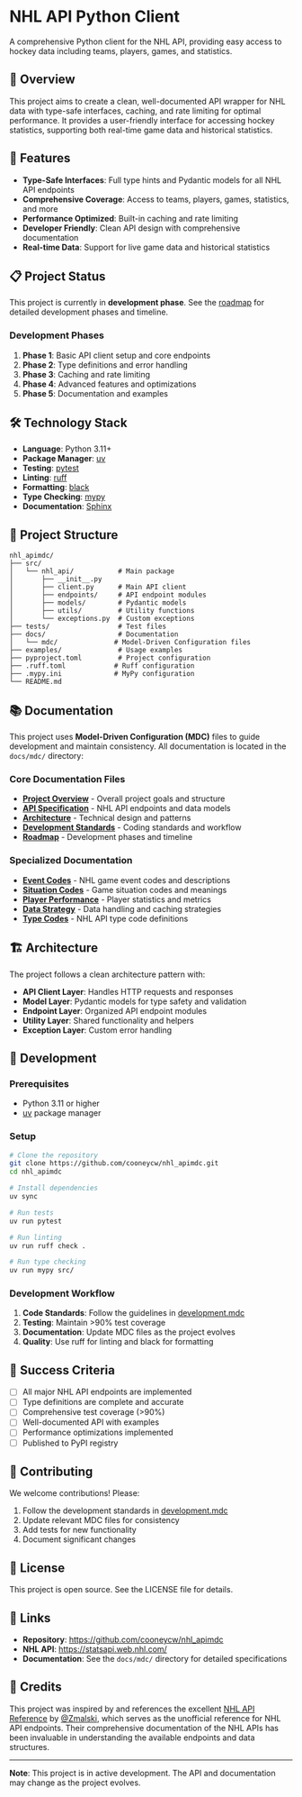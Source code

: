 # NHL API Python Client

A comprehensive Python client for the NHL API, providing easy access to hockey data including teams, players, games, and statistics.

## 🏒 Overview

This project aims to create a clean, well-documented API wrapper for NHL data with type-safe interfaces, caching, and rate limiting for optimal performance. It provides a user-friendly interface for accessing hockey statistics, supporting both real-time game data and historical statistics.

## 🚀 Features

- **Type-Safe Interfaces**: Full type hints and Pydantic models for all NHL API endpoints
- **Comprehensive Coverage**: Access to teams, players, games, statistics, and more
- **Performance Optimized**: Built-in caching and rate limiting
- **Developer Friendly**: Clean API design with comprehensive documentation
- **Real-time Data**: Support for live game data and historical statistics

## 📋 Project Status

This project is currently in **development phase**. See the [roadmap](./docs/mdc/roadmap.mdc) for detailed development phases and timeline.

### Development Phases
1. **Phase 1**: Basic API client setup and core endpoints
2. **Phase 2**: Type definitions and error handling  
3. **Phase 3**: Caching and rate limiting
4. **Phase 4**: Advanced features and optimizations
5. **Phase 5**: Documentation and examples

## 🛠️ Technology Stack

- **Language**: Python 3.11+
- **Package Manager**: [uv](https://github.com/astral-sh/uv)
- **Testing**: [pytest](https://pytest.org/)
- **Linting**: [ruff](https://github.com/astral-sh/ruff)
- **Formatting**: [black](https://black.readthedocs.io/)
- **Type Checking**: [mypy](https://mypy-lang.org/)
- **Documentation**: [Sphinx](https://www.sphinx-doc.org/)

## 📁 Project Structure

```
nhl_apimdc/
├── src/
│   └── nhl_api/           # Main package
│       ├── __init__.py
│       ├── client.py      # Main API client
│       ├── endpoints/     # API endpoint modules
│       ├── models/        # Pydantic models
│       ├── utils/         # Utility functions
│       └── exceptions.py  # Custom exceptions
├── tests/                 # Test files
├── docs/                  # Documentation
│   └── mdc/              # Model-Driven Configuration files
├── examples/              # Usage examples
├── pyproject.toml         # Project configuration
├── .ruff.toml            # Ruff configuration
├── .mypy.ini             # MyPy configuration
└── README.md
```

## 📚 Documentation

This project uses **Model-Driven Configuration (MDC)** files to guide development and maintain consistency. All documentation is located in the `docs/mdc/` directory:

### Core Documentation Files

- **[Project Overview](./docs/mdc/project.mdc)** - Overall project goals and structure
- **[API Specification](./docs/mdc/api.mdc)** - NHL API endpoints and data models
- **[Architecture](./docs/mdc/architecture.mdc)** - Technical design and patterns
- **[Development Standards](./docs/mdc/development.mdc)** - Coding standards and workflow
- **[Roadmap](./docs/mdc/roadmap.mdc)** - Development phases and timeline

### Specialized Documentation

- **[Event Codes](./docs/mdc/event.mdc)** - NHL game event codes and descriptions
- **[Situation Codes](./docs/mdc/situation.mdc)** - Game situation codes and meanings
- **[Player Performance](./docs/mdc/player_performance.mdc)** - Player statistics and metrics
- **[Data Strategy](./docs/mdc/data_strategy.mdc)** - Data handling and caching strategies
- **[Type Codes](./docs/mdc/typecode.mdc)** - NHL API type code definitions

## 🏗️ Architecture

The project follows a clean architecture pattern with:

- **API Client Layer**: Handles HTTP requests and responses
- **Model Layer**: Pydantic models for type safety and validation
- **Endpoint Layer**: Organized API endpoint modules
- **Utility Layer**: Shared functionality and helpers
- **Exception Layer**: Custom error handling

## 🧪 Development

### Prerequisites

- Python 3.11 or higher
- [uv](https://github.com/astral-sh/uv) package manager

### Setup

```bash
# Clone the repository
git clone https://github.com/cooneycw/nhl_apimdc.git
cd nhl_apimdc

# Install dependencies
uv sync

# Run tests
uv run pytest

# Run linting
uv run ruff check .

# Run type checking
uv run mypy src/
```

### Development Workflow

1. **Code Standards**: Follow the guidelines in [development.mdc](./docs/mdc/development.mdc)
2. **Testing**: Maintain >90% test coverage
3. **Documentation**: Update MDC files as the project evolves
4. **Quality**: Use ruff for linting and black for formatting

## 🎯 Success Criteria

- [ ] All major NHL API endpoints are implemented
- [ ] Type definitions are complete and accurate
- [ ] Comprehensive test coverage (>90%)
- [ ] Well-documented API with examples
- [ ] Performance optimizations implemented
- [ ] Published to PyPI registry

## 🤝 Contributing

We welcome contributions! Please:

1. Follow the development standards in [development.mdc](./docs/mdc/development.mdc)
2. Update relevant MDC files for consistency
3. Add tests for new functionality
4. Document significant changes

## 📄 License

This project is open source. See the LICENSE file for details.

## 🔗 Links

- **Repository**: https://github.com/cooneycw/nhl_apimdc
- **NHL API**: https://statsapi.web.nhl.com/
- **Documentation**: See the `docs/mdc/` directory for detailed specifications

## 🙏 Credits

This project was inspired by and references the excellent [NHL API Reference](https://github.com/Zmalski/NHL-API-Reference) by [@Zmalski](https://github.com/Zmalski), which serves as the unofficial reference for NHL API endpoints. Their comprehensive documentation of the NHL APIs has been invaluable in understanding the available endpoints and data structures.

---

**Note**: This project is in active development. The API and documentation may change as the project evolves.
